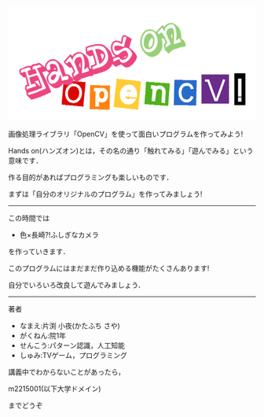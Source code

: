 ![](KsQGacGGAbWSF5S3-17C89.png)

画像処理ライブラリ「OpenCV」を使って面白いプログラムを作ってみよう!

Hands on(ハンズオン)とは，その名の通り「触れてみる」「遊んでみる」という意味です．

作る目的があればプログラミングも楽しいものです．

まずは「自分のオリジナルのプログラム」を作ってみましょう!

---

この時間では

* 色×長崎?!ふしぎなカメラ

を作っていきます．

このプログラムにはまだまだ作り込める機能がたくさんあります!

自分でいろいろ改良して遊んでみましょう．

---

著者

* なまえ:片渕 小夜(かたふち さや)
* がくねん:院1年
* せんこう:パターン認識，人工知能
* しゅみ:TVゲーム，プログラミング

講義中でわからないことがあったら，

m2215001(以下大学ドメイン)

までどうぞ


